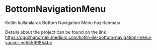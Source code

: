 # BottomNavigationMenu
Kotlin kullanılarak Bottom Navigation Menu hazırlanması

Details about the project can be found on the link : https://oguzhanornek.medium.com/kotlin-ile-bottom-navigation-menu-yapımı-ee55569854bc
